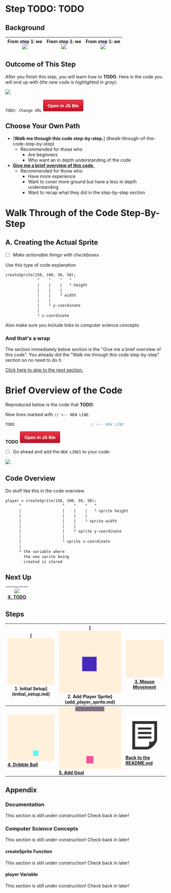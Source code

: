 # Step **TODO**: **TODO**

## Background

| From step 1: we <br> ![](http://placehold.it/300?text=1)  |  From step 1: we <br> ![](http://placehold.it/300?text=2)  | From step 1: we <br> ![](http://placehold.it/300?text=3) |
|-----------------------------------------------------------|------------------------------------------------------------|----------------------------------------------------------|

## Outcome of This Step

After you finish this step, you will learn how to **TODO**. Here is the code you
will end up with (_the new code is highlighted in gray_):

![](http://placehold.it/300?text=TODO)

`TODO: Change URL`
<a href="http://jsbin.com/dikevu/23/edit?js,output" target="_blank">
  ![](img/bttn_open_in_js_bin.png)
</a>

## Choose Your Own Path

- [**Walk me through this code step-by-step.**]
  (#walk-through-of-the-code-step-by-step)
    - Recommended for those who
      - Are beginners
      - Who want an in depth understanding of the code
- [**Give me a brief overview of this code.**](#brief-overview-of-the-code)
    - Recommended for those who
      - Have more experience
      - Want to cover more ground but have a less in depth understanding
      - Want to recap what they did in the step-by-step section

# Walk Through of the Code Step-By-Step

## A. Creating the Actual Sprite

- [ ] _Make actionable things with checkboxes_

Use this type of code explanation

```
createSprite(150, 100, 50, 50);
              ^    ^    ^   ^
              |    |    |   └ height
              |    |    |
              |    |    └ width
              |    |
              |    └ y-coordinate
              |
              └ x-coordinate
```

Also make sure you include links to computer science concepts

### And that's a wrap

The section immediately below section is the "Give me a brief overview of this
code". You already did the "Walk me through this code step-by-step" section so
no need to do it.

[Click here to skip to the next section.](#next-up)

# Brief Overview of the Code

Reproduced below is the code that **TODO**:

New lines marked with
`// <-- NEW LINE`.

```js
TODO                                 // <-- NEW LINE
```

**TODO**
<a href="http://jsbin.com/dikevu/23/edit?js,output" target="_blank">
  ![](img/bttn_open_in_js_bin.png)
</a>

- [ ] Go ahead and add the `NEW LINES` to your code:

![](http://placehold.it/300?text=TODO)

## Code Overview

Do stuff like this in the code overview

```
player = createSprite(150, 100, 50, 50);
      ^                  ^    ^    ^   ^
      |                  |    |    |   └ sprite height
      |                  |    |    |
      |                  |    |    └ sprite width
      |                  |    |
      |                  |    └ sprite y-coordinate
      |                  |
      |                  └ sprite x-coordinate
      |
      └ the variable where
        the new sprite being
        created is stored
```

## Next Up

| **[![](![](http://placehold.it/300?text=TODO))  <br> X. TODO](mouse_movement.md)** |
|------------------------------------------------------------------------------------|

## Steps

| **[![](img/1_mini.png) <br> 1. Initial Setup] (initial_setup.md)** | **[![](img/2_mini.png) <br> 2. Add Player Sprite]  (add_player_sprite.md)** | **[![](img/3_mini.gif)  <br> 3. Mouse Movement](mouse_movement.md)** |
|--------------------------------------------------------------------|-----------------------------------------------------------------------------|----------------------------------------------------------------------|
| **[![](img/4_mini.gif) <br> 4. Dribble Ball](dribble_ball.md)**    | **[![](img/5_mini.gif) <br> 5. Add Goal](add_goal.md)**                     | **[![](img/readme.png) <br> Back to the README.md](README.md)**      |

## Appendix

### Documentation

This section is still under construction! Check back in later!

### Computer Science Concepts

This section is still under construction! Check back in later!

#### createSprite Function

This section is still under construction! Check back in later!

#### player Variable

This section is still under construction! Check back in later!
